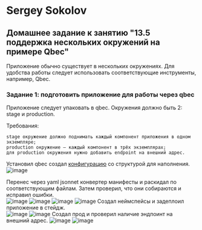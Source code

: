 # Sergey Sokolov
## Домашнее задание к занятию "13.5 поддержка нескольких окружений на примере Qbec"

Приложение обычно существует в нескольких окружениях. Для удобства работы следует использовать соответствующие инструменты, например, Qbec.
### Задание 1: подготовить приложение для работы через qbec

Приложение следует упаковать в qbec. Окружения должно быть 2: stage и production.

Требования:

    stage окружение должно поднимать каждый компонент приложения в одном экземпляре;
    production окружение — каждый компонент в трёх экземплярах;
    для production окружения нужно добавить endpoint на внешний адрес.  

Установил qbec создал [конфигурацию](https://github.com/SSergeyA/devops-netology/tree/main/Kubernetes/14/app) со структурой  для наполнения.
![image](https://user-images.githubusercontent.com/93119897/205438968-cb3a92ee-faa0-4b28-8020-a8979e5c1bd3.png)

Перенес через yaml jsonnet конвертер манифесты и раскидал по соответствующим файлам. Затем проверил, что они собираются и исправил ошибки.  
![image](https://user-images.githubusercontent.com/93119897/205439067-a5528264-230f-4bc8-bbb6-9004546eb4da.png)
![image](https://user-images.githubusercontent.com/93119897/205439075-0c86f5af-5499-4318-831f-0d0d2484605e.png)
![image](https://user-images.githubusercontent.com/93119897/205439090-37efbad3-f66a-44cf-8b27-27680c680751.png)
![image](https://user-images.githubusercontent.com/93119897/205439096-4988b186-2754-44cc-80a7-0e0bfbc27559.png)
Создал неймспейсы и задеплоил приложение в стейдж.  
![image](https://user-images.githubusercontent.com/93119897/205439113-d9959b4a-4c36-403c-a435-6bd4103c70bb.png)
![image](https://user-images.githubusercontent.com/93119897/205439117-5f632d9e-37b6-4617-a935-340a71d1e6df.png)
Создал прод и проверил наличие эндпоинт на внешний адрес.
![image](https://user-images.githubusercontent.com/93119897/205439146-32ef73fe-ee5c-4211-aec7-6bba06b26cf3.png)
![image](https://user-images.githubusercontent.com/93119897/205439167-8ecdb299-8d93-4df8-850b-e9c8ada4da38.png)
